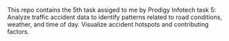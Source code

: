 This repo contains the 5th task assiged to me by Prodigy Infotech
task 5:
Analyze traffic accident data to identify patterns related to road conditions, weather, and time of day. Visualize accident hotspots and contributing factors.
